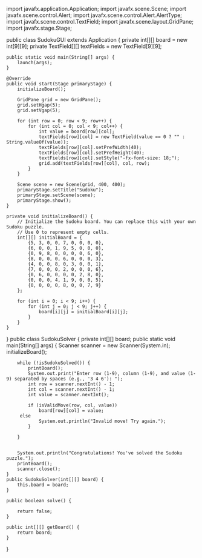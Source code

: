 import javafx.application.Application;
import javafx.scene.Scene;
import javafx.scene.control.Alert;
import javafx.scene.control.Alert.AlertType;
import javafx.scene.control.TextField;
import javafx.scene.layout.GridPane;
import javafx.stage.Stage;

public class SudokuGUI extends Application {
    private int[][] board = new int[9][9];
    private TextField[][] textFields = new TextField[9][9];

    public static void main(String[] args) {
        launch(args);
    }

    @Override
    public void start(Stage primaryStage) {
        initializeBoard();

        GridPane grid = new GridPane();
        grid.setHgap(5);
        grid.setVgap(5);

        for (int row = 0; row < 9; row++) {
            for (int col = 0; col < 9; col++) {
                int value = board[row][col];
                textFields[row][col] = new TextField(value == 0 ? "" : String.valueOf(value));
                textFields[row][col].setPrefWidth(40);
                textFields[row][col].setPrefHeight(40);
                textFields[row][col].setStyle("-fx-font-size: 18;");
                grid.add(textFields[row][col], col, row);
            }
        }

        Scene scene = new Scene(grid, 400, 400);
        primaryStage.setTitle("Sudoku");
        primaryStage.setScene(scene);
        primaryStage.show();
    }

    private void initializeBoard() {
        // Initialize the Sudoku board. You can replace this with your own Sudoku puzzle.
        // Use 0 to represent empty cells.
        int[][] initialBoard = {
            {5, 3, 0, 0, 7, 0, 0, 0, 0},
            {6, 0, 0, 1, 9, 5, 0, 0, 0},
            {0, 9, 8, 0, 0, 0, 0, 6, 0},
            {8, 0, 0, 0, 6, 0, 0, 0, 3},
            {4, 0, 0, 8, 0, 3, 0, 0, 1},
            {7, 0, 0, 0, 2, 0, 0, 0, 6},
            {0, 6, 0, 0, 0, 0, 2, 8, 0},
            {0, 0, 0, 4, 1, 9, 0, 0, 5},
            {0, 0, 0, 0, 8, 0, 0, 7, 9}
        };

        for (int i = 0; i < 9; i++) {
            for (int j = 0; j < 9; j++) {
                board[i][j] = initialBoard[i][j];
            }
        }
    }
}
public class SudokuSolver {
    private int[][] board;
 public static void main(String[] args) {
        Scanner scanner = new Scanner(System.in);
        initializeBoard();

        while (!isSudokuSolved()) {
            printBoard();
            System.out.print("Enter row (1-9), column (1-9), and value (1-9) separated by spaces (e.g., '3 4 6'): ");
            int row = scanner.nextInt() - 1;
            int col = scanner.nextInt() - 1;
            int value = scanner.nextInt();

            if (isValidMove(row, col, value)) 
                board[row][col] = value;
         else 
                System.out.println("Invalid move! Try again.");
            }
            
        }
        

        System.out.println("Congratulations! You've solved the Sudoku puzzle.");
        printBoard();
        scanner.close();
    }
    public SudokuSolver(int[][] board) {
        this.board = board;
    }

    public boolean solve() {
        
        return false; 
    }

    public int[][] getBoard() {
        return board;
    }
}
